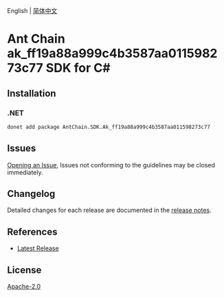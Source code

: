 English | [简体中文](README-CN.md)

# Ant Chain ak_ff19a88a999c4b3587aa011598273c77 SDK for C#

## Installation

### .NET

```bash
donet add package AntChain.SDK.Ak_ff19a88a999c4b3587aa011598273c77
```

## Issues

[Opening an Issue](https://github.com/alipay/antchain-openapi-prod-sdk/issues/new), Issues not conforming to the guidelines may be closed immediately.

## Changelog

Detailed changes for each release are documented in the [release notes](./ChangeLog.md).

## References

* [Latest Release](https://github.com/alipay/antchain-openapi-prod-sdk/)

## License

[Apache-2.0](http://www.apache.org/licenses/LICENSE-2.0)
